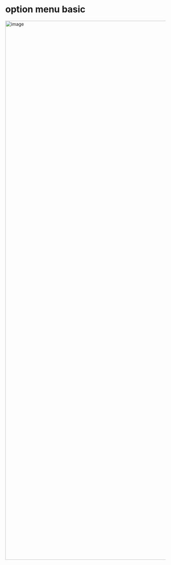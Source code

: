 # option menu basic
<img width="1696" alt="image" src="https://github.com/user-attachments/assets/84a57157-4a81-4aea-bfc9-d3496b16de6f">

